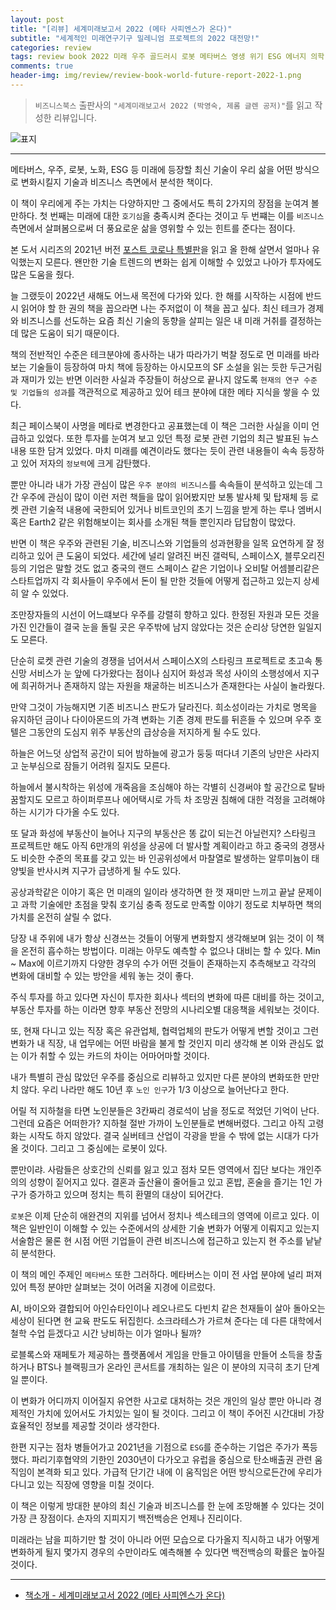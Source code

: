```yaml
---  
layout: post  
title: "[리뷰] 세계미래보고서 2022 (메타 사피엔스가 온다)"  
subtitle: "세계적인 미래연구기구 밀레니엄 프로젝트의 2022 대전망!"  
categories: review  
tags: review book 2022 미래 우주 골드러시 로봇 메타버스 영생 위기 ESG 에너지 의학 냉동인간 트랜스휴면 정치 인공지능 투자     
comments: true  
header-img: img/review/review-book-world-future-report-2022-1.png
---  
```

  
> `비즈니스북스` 출판사의 `"세계미래보고서 2022 (박영숙, 제롬 글렌 공저)"`를 읽고 작성한 리뷰입니다.  

![표지](https://telegeam.github.io/assets/img/review/review-book-world-future-report-2022-1.png)  

---

메타버스, 우주, 로봇, 노화, ESG 등 미래에 등장할 최신 기술이 우리 삶을 어떤 방식으로 변화시킬지 기술과 비즈니스 측면에서 분석한 책이다. 

이 책이 우리에게 주는 가치는 다양하지만 그 중에서도 특히 2가지의 장점을 눈여겨 볼만하다. 첫 번째는 미래에 대한 `호기심`을 충족시켜 준다는 것이고 두 번쨰는 이를 `비즈니스` 측면에서 살펴봄으로써 더 풍요로운 삶을 영위할 수 있는 힌트를 준다는 점이다. 

본 도서 시리즈의 2021년 버전 [포스트 코로나 특별판](https://telegeam.github.io/review/2020/10/20/review-book-world-future-report-2021/)을 읽고 올 한해 살면서 얼마나 유익했는지 모른다. 왠만한 기술 트렌드의 변화는 쉽게 이해할 수 있었고 나아가 투자에도 많은 도움을 줬다.

늘 그랬듯이 2022년 새해도 어느새 목전에 다가와 있다. 한 해를 시작하는 시점에 반드시 읽어야 할 한 권의 책을 꼽으라면 나는 주저없이 이 책을 꼽고 싶다. 최신 테크가 경제와 비즈니스를 선도하는 요즘 최신 기술의 동향을 살피는 일은 내 미래 거취를 결정하는데 많은 도움이 되기 때문이다. 

책의 전반적인 수준은 테크분야에 종사하는 내가 따라가기 벅찰 정도로 먼 미래를 바라보는 기술들이 등장하여 마치 책에 등장하는 아시모프의 SF 소설을 읽는 듯한 두근거림과 재미가 있는 반면 이러한 사실과 주장들이 허상으로 끝나지 않도록 `현재의 연구 수준 및 기업들의 성과`를 객관적으로 제공하고 있어 테크 분야에 대한 메타 지식을 쌓을 수 있다.

최근 페이스북이 사명을 메타로 변경한다고 공표했는데 이 책은 그러한 사실을 이미 언급하고 있었다. 또한 투자를 눈여겨 보고 있던 특정 로봇 관련 기업의 최근 발표된 뉴스 내용 또한 담겨 있었다. 마치 미래를 예견이라도 했다는 듯이 관련 내용들이 속속 등장하고 있어 저자의 `정보력`에 크게 감탄했다.

뿐만 아니라 내가 가장 관심이 많은 `우주 분야의 비즈니스`를 속속들이 분석하고 있는데 그간 우주에 관심이 많이 이런 저런 책들을 많이 읽어봤지만 보통 발사체 및 탑재체 등 로켓 관련 기술적 내용에 국한되어 있거나 비트코인의 초기 느낌을 받게 하는 루나 엠버시 혹은 Earth2 같은 위험해보이는 회사를 소개된 책들 뿐인지라 답답함이 많았다. 

반면 이 책은 우주와 관련된 기술, 비즈니스와 기업들의 성과현황을 일목 요연하게 잘 정리하고 있어 큰 도움이 되었다. 세간에 널리 알려진 버진 갤럭틱, 스페이스X, 블루오리진 등의 기업은 말할 것도 없고 중국의 랜드 스페이스 같은 기업이나 오비탈 어셈블리같은 스타트업까지 각 회사들이 우주에서 돈이 될 만한 것들에 어떻게 접근하고 있는지 상세히 알 수 있었다. 

조만장자들의 시선이 어느떄보다 우주를 강렬히 향하고 있다. 한정된 자원과 모든 것을 가진 인간들이 결국 눈을 돌릴 곳은 우주밖에 남지 않았다는 것은 순리상 당연한 일일지도 모른다. 

단순히 로켓 관련 기술의 경쟁을 넘어서서 스페이스X의 스타링크 프로젝트로 초고속 통신망 서비스가 눈 앞에 다가왔다는 점이나 심지어 화성과 목성 사이의 소행성에서 지구에 희귀하거나 존재하지 않는 자원을 채굴하는 비즈니스가 존재한다는 사실이 놀라웠다.

만약 그것이 가능해지면 기존 비즈니스 판도가 달라진다. 희소성이라는 가치로 명목을 유지하던 금이나 다이아몬드의 가격 변화는 기존 경제 판도를 뒤흔들 수 있으며 우주 호텔은 그동안의 도심지 위주 부동산의 급상승을 저지하게 될 수도 있다. 

하늘은 어느덧 상업적 공간이 되어 밤하늘에 광고가 둥둥 떠다녀 기존의 낭만은 사라지고 눈부심으로 잠들기 어려워 질지도 모른다. 

하늘에서 불시착하는 위성에 개죽음을 조심해야 하는 각별히 신경써야 할 공간으로 탈바꿈할지도 모르고 하이퍼루프나 에어택시로 가득 차 조망권 침해에 대한 걱정을 고려해야 하는 시기가 다가올 수도 있다. 

또 달과 화성에 부동산이 늘어나 지구의 부동산은 똥 값이 되는건 아닐런지? 스타링크 프로젝트만 해도 아직 6만개의 위성을 상공에 더 발사할 계획이라고 하고 중국의 경쟁사도 비슷한 수준의 목표를 갖고 있는 바 인공위성에서 마찰열로 발생하는 알루미늄이 태양빛을 반사시켜 지구가 급냉하게 될 수도 있다. 

공상과학같은 이야기 혹은 먼 미래의 일이라 생각하면 한 껏 재미만 느끼고 끝날 문제이고 과학 기술에만 초점을 맞춰 호기심 충족 정도로 만족할 이야기 정도로 치부하면 책의 가치를 온전히 살릴 수 없다. 

당장 내 주위에 내가 항상 신경쓰는 것들이 어떻게 변화할지 생각해보며 읽는 것이 이 책을 온전히 흡수하는 방법이다. 미래는 아무도 예측할 수 없으나 대비는 할 수 있다. Min ~ Max에 이르기까지 다양한 경우의 수가 어떤 것들이 존재하는지 추측해보고 각각의 변화에 대비할 수 있는 방안을 세워 놓는 것이 좋다. 

주식 투자를 하고 있다면 자신이 투자한 회사나 섹터의 변화에 따른 대비를 하는 것이고, 부동산 투자를 하는 이라면 향후 부동산 전망의 시나리오별 대응책을 세워보는 것이다. 

또, 현재 다니고 있는 직장 혹은 유관업체, 협력업체의 판도가 어떻게 변할 것이고 그런 변화가 내 직장, 내 업무에는 어떤 바람을 불게 할 것인지 미리 생각해 본 이와 관심도 없는 이가 취할 수 있는 카드의 차이는 어마어마할 것이다. 

내가 특별히 관심 많았던 우주를 중심으로 리뷰하고 있지만 다른 분야의 변화또한 만만치 않다. 우리 나라만 해도 10년 후 `노인 인구`가 1/3 이상으로 늘어난다고 한다. 

어릴 적 지하철을 타면 노인분들은 3칸짜리 경로석이 남을 정도로 적었던 기억이 난다. 그런데 요즘은 어떠한가? 지하철 절반 가까이 노인분들로 변해버렸다. 그리고 아직 고령화는 시작도 하지 않았다. 결국 실버테크 산업이 각광을 받을 수 밖에 없는 시대가 다가올 것이다. 그리고 그 중심에는 로봇이 있다. 

뿐만이랴. 사람들은 상호간의 신뢰를 잃고 있고 점차 모든 영역에서 집단 보다는 개인주의의 성향이 짙어지고 있다. 결혼과 출산율이 줄어들고 있고 혼밥, 혼술을 즐기는 1인 가구가 증가하고 있으며 정치는 특히 환멸의 대상이 되어간다. 

`로봇`은 이제 단순히 애완견의 지위를 넘어서 정치나 섹스테크의 영역에 이르고 있다. 이 책은 일반인이 이해할 수 있는 수준에서의 상세한 기술 변화가 어떻게 이뤄지고 있는지 서술함은 물론 현 시점 어떤 기업들이 관련 비즈니스에 접근하고 있는지 현 주소를 낱낱히 분석한다. 

이 책의 메인 주제인 `메타버스` 또한 그러하다. 메타버스는 이미 전 사업 분야에 널리 퍼져 있어 특정 분야만 살펴보는 것이 어려울 지경에 이르렀다. 

AI, 바이오와 결합되어 아인슈타인이나 레오나르도 다빈치 같은 천재들이 살아 돌아오는 세상이 된다면 현 교육 판도도 뒤집힌다. 소크라테스가 가르쳐 준다는 데 다른 대학에서 철학 수업 듣겠다고 시간 낭비하는 이가 얼마나 될까?

로블록스와 재페토가 제공하는 플랫폼에서 게임을 만들고 아이템을 만들어 소득을 창출하거나 BTS나 블랙핑크가 온라인 콘서트를 개최하는 일은 이 분야의 지극히 초기 단계일 뿐이다. 

이 변화가 어디까지 이어질지 유연한 사고로 대처하는 것은 개인의 일상 뿐만 아니라 경제적인 가치에 있어서도 가치있는 일이 될 것이다. 그리고 이 책이 주어진 시간대비 가장 효율적인 정보를 제공할 것이라 생각한다. 

한편 지구는 점차 병들어가고 2021년을 기점으로 `ESG`를 준수하는 기업은 주가가 폭등했다. 파리기후협약의 기한인 2030년이 다가오고 유럽을 중심으로 탄소배출권 관련 움직임이 본격화 되고 있다. 가급적 단기간 내에 이 움직임은 어떤 방식으로든간에 우리가 다니고 있는 직장에 영향을 미칠 것이다. 

이 책은 이렇게 방대한 분야의 최신 기술과 비즈니스를 한 눈에 조망해볼 수 있다는 것이 가장 큰 장점이다. 손자의 지피지기 백전백승은 언제나 진리이다. 

미래라는 남을 피하기만 할 것이 아니라 어떤 모습으로 다가올지 직시하고 내가 어떻게 변화하게 될지 몇가지 경우의 수만이라도 예측해볼 수 있다면 백전백승의 확률은 높아질 것이다. 

---

* [책소개 - 세계미래보고서 2022 (메타 사피엔스가 온다)](http://www.yes24.com/Product/Goods/104126947)



